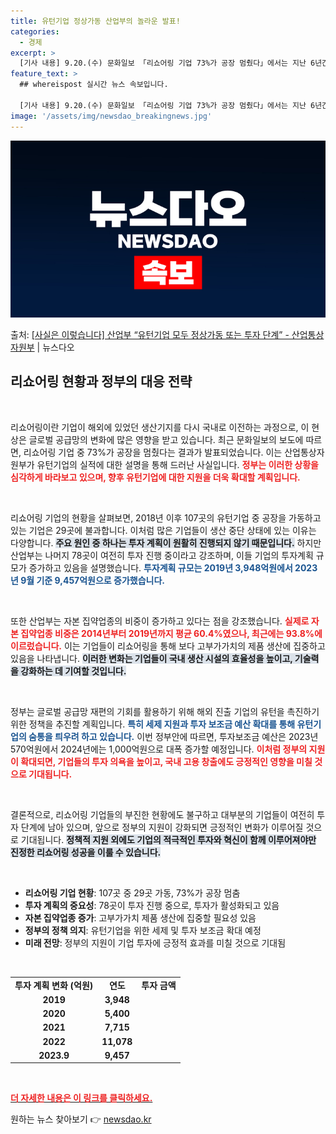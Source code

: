 ```yaml
---
title: 유턴기업 정상가동 산업부의 놀라운 발표!
categories:
  - 경제
excerpt: >
  [기사 내용] 9.20.(수) 문화일보 「리쇼어링 기업 73%가 공장 멈췄다」에서는 지난 6년간 국내복귀기업…
feature_text: >
  ## whereispost 실시간 뉴스 속보입니다.

  [기사 내용] 9.20.(수) 문화일보 「리쇼어링 기업 73%가 공장 멈췄다」에서는 지난 6년간 국내복귀기업…
image: '/assets/img/newsdao_breakingnews.jpg'
---
```


![뉴스다오 속보](/assets/img/newsdao_breakingnews.jpg)

<p>출처: <a href="https://newsdao.kr/2023" rel="dofollow">[사실은 이렇습니다] 산업부 “유턴기업 모두 정상가동 또는 투자 단계” - 산업통상자원부</a> | 뉴스다오</p>

<h2 data-ke-size="size26">리쇼어링 현황과 정부의 대응 전략</h2>

<p data-ke-size="size16">&nbsp;</p>

리쇼어링이란 기업이 해외에 있었던 생산기지를 다시 국내로 이전하는 과정으로, 이 현상은 글로벌 공급망의 변화에 많은 영향을 받고 있습니다. 최근 문화일보의 보도에 따르면, 리쇼어링 기업 중 73%가 공장을 멈췄다는 결과가 발표되었습니다. 이는 산업통상자원부가 유턴기업의 실적에 대한 설명을 통해 드러난 사실입니다. <b><span style="color: #ee2323;">정부는 이러한 상황을 심각하게 바라보고 있으며, 향후 유턴기업에 대한 지원을 더욱 확대할 계획입니다.</span></b>

<p data-ke-size="size16">&nbsp;</p>

리쇼어링 기업의 현황을 살펴보면, 2018년 이후 107곳의 유턴기업 중 공장을 가동하고 있는 기업은 29곳에 불과합니다. 이처럼 많은 기업들이 생산 중단 상태에 있는 이유는 다양합니다. <b><span style="background-color: #21538527;">주요 원인 중 하나는 투자 계획이 원활히 진행되지 않기 때문입니다.</span></b> 하지만 산업부는 나머지 78곳이 여전히 투자 진행 중이라고 강조하며, 이들 기업의 투자계획 규모가 증가하고 있음을 설명했습니다. <b><span style="color: #1a5490;">투자계획 규모는 2019년 3,948억원에서 2023년 9월 기준 9,457억원으로 증가했습니다.</span></b>

<p data-ke-size="size16">&nbsp;</p>

또한 산업부는 자본 집약업종의 비중이 증가하고 있다는 점을 강조했습니다. <b><span style="color: #ee2323;">실제로 자본 집약업종 비중은 2014년부터 2019년까지 평균 60.4%였으나, 최근에는 93.8%에 이르렀습니다.</span></b> 이는 기업들이 리쇼어링을 통해 보다 고부가가치의 제품 생산에 집중하고 있음을 나타냅니다. <b><span style="background-color: #21538527;">이러한 변화는 기업들이 국내 생산 시설의 효율성을 높이고, 기술력을 강화하는 데 기여할 것입니다.</span></b>

<p data-ke-size="size16">&nbsp;</p>

정부는 글로벌 공급망 재편의 기회를 활용하기 위해 해외 진출 기업의 유턴을 촉진하기 위한 정책을 추진할 계획입니다. <b><span style="color: #1a5490;">특히 세제 지원과 투자 보조금 예산 확대를 통해 유턴기업의 숨통을 틔우려 하고 있습니다.</span></b> 이번 정부안에 따르면, 투자보조금 예산은 2023년 570억원에서 2024년에는 1,000억원으로 대폭 증가할 예정입니다. <b><span style="color: #ee2323;">이처럼 정부의 지원이 확대되면, 기업들의 투자 의욕을 높이고, 국내 고용 창출에도 긍정적인 영향을 미칠 것으로 기대됩니다.</span></b>

<p data-ke-size="size16">&nbsp;</p>

결론적으로, 리쇼어링 기업들의 부진한 현황에도 불구하고 대부분의 기업들이 여전히 투자 단계에 남아 있으며, 앞으로 정부의 지원이 강화되면 긍정적인 변화가 이루어질 것으로 기대됩니다. <b><span style="background-color: #21538527;">정책적 지원 외에도 기업의 적극적인 투자와 혁신이 함께 이루어져야만 진정한 리쇼어링 성공을 이룰 수 있습니다.</span></b>

<p data-ke-size="size16">&nbsp;</p>

<ul>
  <li><b>리쇼어링 기업 현황</b>: 107곳 중 29곳 가동, 73%가 공장 멈춤</li>
  <li><b>투자 계획의 중요성</b>: 78곳이 투자 진행 중으로, 투자가 활성화되고 있음</li>
  <li><b>자본 집약업종 증가</b>: 고부가가치 제품 생산에 집중할 필요성 있음</li>
  <li><b>정부의 정책 의지</b>: 유턴기업을 위한 세제 및 투자 보조금 확대 예정</li>
  <li><b>미래 전망</b>: 정부의 지원이 기업 투자에 긍정적 효과를 미칠 것으로 기대됨</li>
</ul>

<p data-ke-size="size16">&nbsp;</p>

<table>
  <tr>
    <td style="text-align: center; height: 17px;"><b>투자 계획 변화 (억원)</b></td>
    <td style="text-align: center; height: 17px;"><b>연도</b></td>
    <td style="text-align: center; height: 17px;"><b>투자 금액</b></td>
  </tr>
  <tr>
    <td style="text-align: center; height: 17px;"><b>2019</b></td>
    <td style="text-align: center; height: 17px;"><b>3,948</b></td>
  </tr>
  <tr>
    <td style="text-align: center; height: 17px;"><b>2020</b></td>
    <td style="text-align: center; height: 17px;"><b>5,400</b></td>
  </tr>
  <tr>
    <td style="text-align: center; height: 17px;"><b>2021</b></td>
    <td style="text-align: center; height: 17px;"><b>7,715</b></td>
  </tr>
  <tr>
    <td style="text-align: center; height: 17px;"><b>2022</b></td>
    <td style="text-align: center; height: 17px;"><b>11,078</b></td>
  </tr>
  <tr>
    <td style="text-align: center; height: 17px;"><b>2023.9</b></td>
    <td style="text-align: center; height: 17px;"><b>9,457</b></td>
  </tr>
</table>

<p data-ke-size="size16">&nbsp;</p>

<a href="https://newsdao.kr/2023"><b><span style="color: #ee2323;">더 자세한 내용은 이 링크를 클릭하세요.</span></b></a>
 

원하는 뉴스 찾아보기 👉 <a href="https://newsdao.kr" rel="dofollow">newsdao.kr</a>


